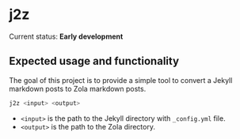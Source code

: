 # j2z

Current status: **Early development**

## Expected usage and functionality

The goal of this project is to provide a simple tool to convert a Jekyll markdown posts to Zola markdown posts.

```sh
j2z <input> <output>
```

- `<input>` is the path to the Jekyll directory with `_config.yml` file.
- `<output>` is the path to the Zola directory.
